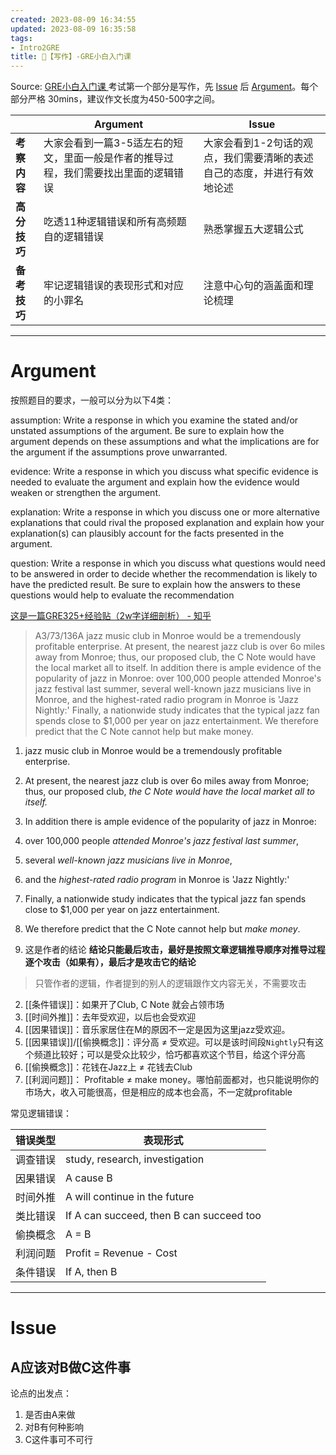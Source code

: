 ```yaml
---
created: 2023-08-09 16:34:55
updated: 2023-08-09 16:35:58
tags: 
- Intro2GRE
title: 🍭【写作】-GRE小白入门课
---
```


Source: [GRE小白入门课 ](https://www.bilibili.com/video/BV13y4y1o7ST?p=6)
考试第一个部分是写作，先 [Issue](#Issue) 后 [Argument](#Argument)。每个部分严格 30mins，建议作文长度为450-500字之间。

|              | Argument                                                                            | Issue                                                                   |
| ------------ | ----------------------------------------------------------------------------------- | ----------------------------------------------------------------------- |
| **考察内容** | 大家会看到一篇3-5适左右的短文，里面一般是作者的推导过程，我们需要找出里面的逻辑错误 | 大家会看到1-2句话的观点，我们需要清晰的表述自己的态度，并进行有效地论述 |
| **高分技巧** | 吃透11种逻辑错误和所有高频题自的逻辑错误                                            | 熟悉掌握五大逻辑公式                                                    |
| **备考技巧** | 牢记逻辑错误的表现形式和对应的小罪名                                                | 注意中心句的涵盖面和理论梳理                                                                        |

----

# Argument

按照题目的要求，一般可以分为以下4类：

assumption:
Write a response in which you examine the stated and/or unstated assumptions of the argument. Be sure to explain how the argument depends on these assumptions and what the implications are for the argument if the assumptions prove unwarranted.


evidence:
Write a response in which you discuss what specific evidence is needed to evaluate the argument and explain how the evidence would weaken or strengthen the argument.


explanation:
Write a response in which you discuss one or more alternative explanations that could rival the proposed explanation and explain how your explanation(s) can plausibly account for the facts presented in the argument.


question:
Write a response in which you discuss what questions would need to be answered in order to decide whether the recommendation is likely to have the predicted result. Be sure to explain how the answers to these questions would help to evaluate the recommendation

[这是一篇GRE325+经验贴（2w字详细剖析） - 知乎](https://zhuanlan.zhihu.com/p/38184751?utm_medium=social&utm_oi=32641717895168)



> A3/73/136A 
> jazz music club in Monroe would be a tremendously profitable enterprise. At present, the nearest jazz club is over 6o miles away from Monroe; thus, our proposed club, the C Note would have the local market all to itself. In addition there is ample evidence of the popularity of jazz in Monroe: over 100,000 people attended Monroe's jazz festival last summer, several well-known jazz musicians live in Monroe, and the highest-rated radio program in Monroe is 'Jazz Nightly:' Finally, a nationwide study indicates that the typical jazz fan spends close to $1,000 per year on jazz entertainment. We therefore predict that the C Note cannot help but make money.

1. jazz music club in Monroe would be a tremendously profitable enterprise.
2. At present, the nearest jazz club is over 6o miles away from Monroe; thus, our proposed club, *the C Note would have the local market all to itself.*
3. In addition there is ample evidence of the popularity of jazz in Monroe:
4. over 100,000 people *attended Monroe's jazz festival last summer*,
5. several *well-known jazz musicians live in Monroe*,
6. and the *highest-rated radio program* in Monroe is 'Jazz Nightly:'
7. Finally, a nationwide study indicates that the typical jazz fan spends close to $1,000 per year on jazz entertainment.
8. We therefore predict that the C Note cannot help but *make money*.

1. 这是作者的结论
**结论只能最后攻击，最好是按照文章逻辑推导顺序对推导过程逐个攻击（如果有），最后才是攻击它的结论**

> 只管作者的逻辑，作者提到的别人的逻辑跟作文内容无关，不需要攻击

2. [[条件错误]]：如果开了Club, C Note 就会占领市场
4. [[时间外推]]：去年受欢迎，以后也会受欢迎
5. [[因果错误]]：音乐家居住在M的原因不一定是因为这里jazz受欢迎。
6. [[因果错误]]/[[偷换概念]]：评分高 $\neq$ 受欢迎。可以是该时间段`Nightly`只有这个频道比较好；可以是受众比较少，恰巧都喜欢这个节目，给这个评分高
7. [[偷换概念]]：花钱在Jazz上 $\neq$ 花钱去Club
8. [[利润问题]]： Profitable $\neq$ make money。哪怕前面都对，也只能说明你的市场大，收入可能很高，但是相应的成本也会高，不一定就profitable

常见逻辑错误：

| 错误类型 | 表现形式                                 |
| -------- | ---------------------------------------- |
| 调查错误 | study, research, investigation           |
| 因果错误 | A cause B                                |
| 时间外推 | A will continue in the future            |
| 类比错误 | If A can succeed, then B can succeed too |
| 偷换概念 | A = B                                    |
| 利润问题 | Profit = Revenue - Cost                  |
| 条件错误 | If A, then B                             |


---

# Issue

## A应该对B做C这件事

论点的出发点：
1. 是否由A来做
2. 对B有何种影响
3. C这件事可不可行